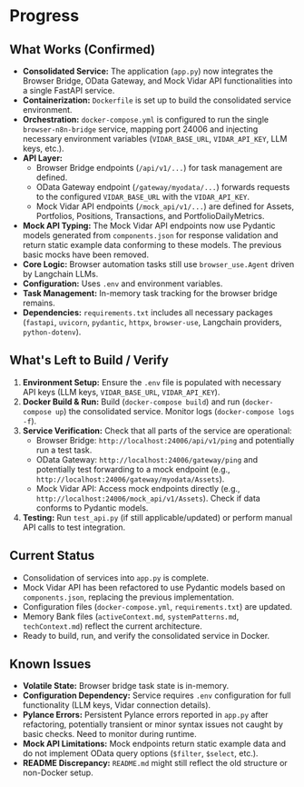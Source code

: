 # Progress

## What Works (Confirmed)

-   **Consolidated Service:** The application (`app.py`) now integrates the Browser Bridge, OData Gateway, and Mock Vidar API functionalities into a single FastAPI service.
-   **Containerization:** `Dockerfile` is set up to build the consolidated service environment.
-   **Orchestration:** `docker-compose.yml` is configured to run the single `browser-n8n-bridge` service, mapping port 24006 and injecting necessary environment variables (`VIDAR_BASE_URL`, `VIDAR_API_KEY`, LLM keys, etc.).
-   **API Layer:**
    -   Browser Bridge endpoints (`/api/v1/...`) for task management are defined.
    -   OData Gateway endpoint (`/gateway/myodata/...`) forwards requests to the configured `VIDAR_BASE_URL` with the `VIDAR_API_KEY`.
    -   Mock Vidar API endpoints (`/mock_api/v1/...`) are defined for Assets, Portfolios, Positions, Transactions, and PortfolioDailyMetrics.
-   **Mock API Typing:** The Mock Vidar API endpoints now use Pydantic models generated from `components.json` for response validation and return static example data conforming to these models. The previous basic mocks have been removed.
-   **Core Logic:** Browser automation tasks still use `browser_use.Agent` driven by Langchain LLMs.
-   **Configuration:** Uses `.env` and environment variables.
-   **Task Management:** In-memory task tracking for the browser bridge remains.
-   **Dependencies:** `requirements.txt` includes all necessary packages (`fastapi`, `uvicorn`, `pydantic`, `httpx`, `browser-use`, Langchain providers, `python-dotenv`).

## What's Left to Build / Verify

1.  **Environment Setup:** Ensure the `.env` file is populated with necessary API keys (LLM keys, `VIDAR_BASE_URL`, `VIDAR_API_KEY`).
2.  **Docker Build & Run:** Build (`docker-compose build`) and run (`docker-compose up`) the consolidated service. Monitor logs (`docker-compose logs -f`).
3.  **Service Verification:** Check that all parts of the service are operational:
    -   Browser Bridge: `http://localhost:24006/api/v1/ping` and potentially run a test task.
    -   OData Gateway: `http://localhost:24006/gateway/ping` and potentially test forwarding to a mock endpoint (e.g., `http://localhost:24006/gateway/myodata/Assets`).
    -   Mock Vidar API: Access mock endpoints directly (e.g., `http://localhost:24006/mock_api/v1/Assets`). Check if data conforms to Pydantic models.
4.  **Testing:** Run `test_api.py` (if still applicable/updated) or perform manual API calls to test integration.

## Current Status

-   Consolidation of services into `app.py` is complete.
-   Mock Vidar API has been refactored to use Pydantic models based on `components.json`, replacing the previous implementation.
-   Configuration files (`docker-compose.yml`, `requirements.txt`) are updated.
-   Memory Bank files (`activeContext.md`, `systemPatterns.md`, `techContext.md`) reflect the current architecture.
-   Ready to build, run, and verify the consolidated service in Docker.

## Known Issues

-   **Volatile State:** Browser bridge task state is in-memory.
-   **Configuration Dependency:** Service requires `.env` configuration for full functionality (LLM keys, Vidar connection details).
-   **Pylance Errors:** Persistent Pylance errors reported in `app.py` after refactoring, potentially transient or minor syntax issues not caught by basic checks. Need to monitor during runtime.
-   **Mock API Limitations:** Mock endpoints return static example data and do not implement OData query options (`$filter`, `$select`, etc.).
-   **README Discrepancy:** `README.md` might still reflect the old structure or non-Docker setup.
